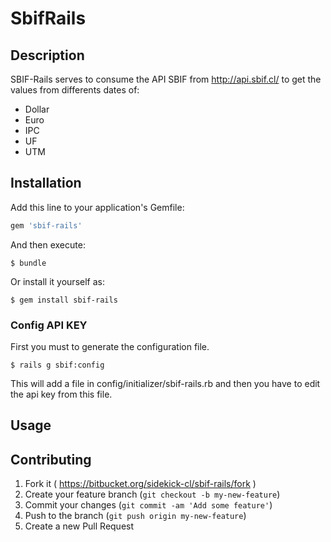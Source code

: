 # SbifRails

## Description

SBIF-Rails serves to consume the API SBIF from http://api.sbif.cl/ to get the values from differents dates of:

 * Dollar
 * Euro
 * IPC
 * UF
 * UTM

## Installation

Add this line to your application's Gemfile:

```ruby
gem 'sbif-rails'
```

And then execute:

    $ bundle

Or install it yourself as:

    $ gem install sbif-rails

### Config API KEY

First you must to generate the configuration file.

    $ rails g sbif:config
    
This will add a file in config/initializer/sbif-rails.rb and then you have to edit the api key from this file.

## Usage



## Contributing

1. Fork it ( https://bitbucket.org/sidekick-cl/sbif-rails/fork )
2. Create your feature branch (`git checkout -b my-new-feature`)
3. Commit your changes (`git commit -am 'Add some feature'`)
4. Push to the branch (`git push origin my-new-feature`)
5. Create a new Pull Request
